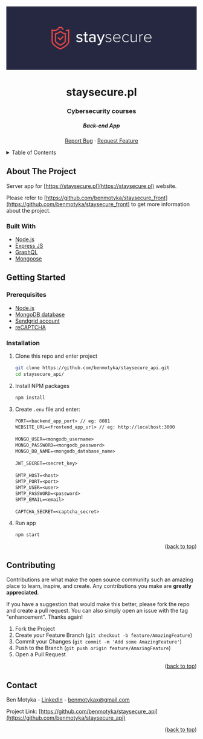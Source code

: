 <a name="readme-top"></a>

<br />
<div align="center">
  <a href="https://github.com/benmotyka/staysecure_api">
    <img src="readme/banner.svg" alt="Banner">
  </a>
  <h1 align="center">staysecure.pl</h1>
  <h3 align="center">Cybersecurity courses</h3>
  <h5 align="center">Back-end App</h5>
  <p align="center">
    <a href="https://github.com/benmotyka/staysecure_api/issues">Report Bug</a>
    ·
    <a href="https://github.com/benmotyka/staysecure_api/issues">Request Feature</a>
  </p>
</div>

<!-- TABLE OF CONTENTS -->
<details>
  <summary>Table of Contents</summary>
  <ol>
    <li>
      <a href="#about-the-project">About The Project</a>
      <ul>
        <li><a href="#built-with">Built With</a></li>
      </ul>
    </li>
    <li>
      <a href="#getting-started">Getting Started</a>
      <ul>
        <li><a href="#prerequisites">Prerequisites</a></li>
        <li><a href="#installation">Installation</a></li>
      </ul>
    </li>
    <li><a href="#contributing">Contributing</a></li>
    <li><a href="#contact">Contact</a></li>
  </ol>
</details>

<!-- ABOUT THE PROJECT -->

## About The Project

Server app for [https://staysecure.pl](https://staysecure.pl) website. 

Please refer to [https://github.com/benmotyka/staysecure_front](https://github.com/benmotyka/staysecure_front) to get more information about the project.

### Built With

* [Node.js](https://nodejs.org/)
* [Express JS](https://expressjs.com/)
* [GraphQL](https://graphql.org/)
* [Mongoose](https://mongoosejs.com/)

<!-- GETTING STARTED -->

## Getting Started

### Prerequisites

- [Node.js](https://nodejs.org/en/download/)
- [MongoDB database](https://cloud.mongodb.com/)
- [Sendgrid account](https://sendgrid.com/)
- [reCAPTCHA](https://www.google.com/recaptcha/about/)

### Installation

1. Clone this repo and enter project
   ```sh
   git clone https://github.com/benmotyka/staysecure_api.git
   cd staysecure_api/
   ```
2. Install NPM packages
   ```sh
   npm install
   ```
3. Create `.env` file and enter:
   ```
   PORT=<backend_app_port> // eg: 8081
   WEBSITE_URL=<frontend_app_url> // eg: http://localhost:3000

   MONGO_USER=<mongodb_username>
   MONGO_PASSWORD=<mongodb_password>
   MONGO_DB_NAME=<mongodb_database_name>

   JWT_SECRET=<secret_key>
   
   SMTP_HOST=<host>
   SMTP_PORT=<port>
   SMTP_USER=<user>
   SMTP_PASSWORD=<password>
   SMTP_EMAIL=<email>

   CAPTCHA_SECRET=<captcha_secret>
   ```
4. Run app
   ```sh
   npm start
   ```

<p align="right">(<a href="#readme-top">back to top</a>)</p>

<!-- CONTRIBUTING -->

## Contributing

Contributions are what make the open source community such an amazing place to learn, inspire, and create. Any contributions you make are **greatly appreciated**.

If you have a suggestion that would make this better, please fork the repo and create a pull request. You can also simply open an issue with the tag "enhancement".
Thanks again!

1. Fork the Project
2. Create your Feature Branch (`git checkout -b feature/AmazingFeature`)
3. Commit your Changes (`git commit -m 'Add some AmazingFeature'`)
4. Push to the Branch (`git push origin feature/AmazingFeature`)
5. Open a Pull Request

<p align="right">(<a href="#readme-top">back to top</a>)</p>

<!-- LICENSE
## License

Distributed under the MIT License. See `LICENSE.txt` for more information.

<p align="right">(<a href="#readme-top">back to top</a>)</p>
 -->

## Contact

Ben Motyka - [LinkedIn](https://www.linkedin.com/in/ben-motyka-97a729240/) - benmotykax@gmail.com

Project Link: [https://github.com/benmotyka/staysecure_api](https://github.com/benmotyka/staysecure_api)

<p align="right">(<a href="#readme-top">back to top</a>)</p>
